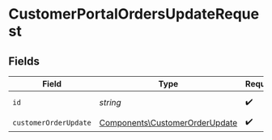 # CustomerPortalOrdersUpdateRequest


## Fields

| Field                                                                            | Type                                                                             | Required                                                                         | Description                                                                      |
| -------------------------------------------------------------------------------- | -------------------------------------------------------------------------------- | -------------------------------------------------------------------------------- | -------------------------------------------------------------------------------- |
| `id`                                                                             | *string*                                                                         | :heavy_check_mark:                                                               | The order ID.                                                                    |
| `customerOrderUpdate`                                                            | [Components\CustomerOrderUpdate](../../Models/Components/CustomerOrderUpdate.md) | :heavy_check_mark:                                                               | N/A                                                                              |